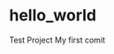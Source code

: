 # hello_world
Test Project
My first comit

<!-- 
☝🏻 Commit — это точка сохранения проекта. Коммиты, как правило, делаются после какого то блока изменений — добавлен блок кода, или новая информация, или после внесения изменений. В дальнейшем, на практике вы сами для себя определдитесь, когда будете делать коммиты. Коммиты хорошо сопровождать описанием о проделанных изменениях.
Push — это внесение закоммиченых локальных изменений в проект на удалённом репозитории. -->